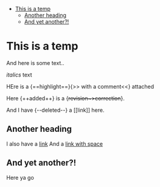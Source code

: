 
<!-- MarkdownTOC -->

- [This is a temp](#this-is-a-temp)
	- [Another heading](#another-heading)
	- [And yet another?!](#and-yet-another)

<!-- /MarkdownTOC -->

# This is a temp

And here is some text..

_italics_ text

HEre is a {==highlight==}{>> with a comment<<} attached

Here {++added++} is a {~~revision~>correction~~}.

And I have {--deleted--} a [[link]] here.

## Another heading

I also have a [link](./link.md)  And a [link with space](./link.md#anchor)

## And yet another?!

Here ya go